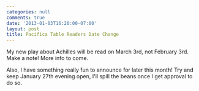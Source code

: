 ```yaml
---
categories: null
comments: true
date: '2013-01-03T16:20:00-07:00'
layout: post
title: Pacifica Table Readers Date Change
---
```


My new play about Achilles will be read on March 3rd, not February 3rd. Make a note! More info to come. 

Also, I have something really fun to announce for later this month! Try and keep January 27th evening open, I'll spill the beans once I get approval to do so.